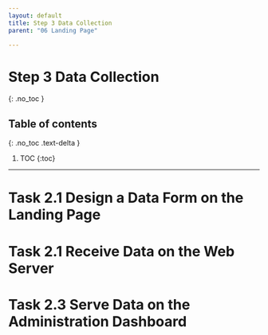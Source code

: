 ```yaml
---
layout: default
title: Step 3 Data Collection
parent: "06 Landing Page"

---
```


# Step 3 Data Collection
{: .no_toc }

## Table of contents
{: .no_toc .text-delta }

1. TOC
{:toc}

---


# Task 2.1 Design a Data Form on the Landing Page


# Task 2.1 Receive Data on the Web Server


# Task 2.3 Serve Data on the Administration Dashboard